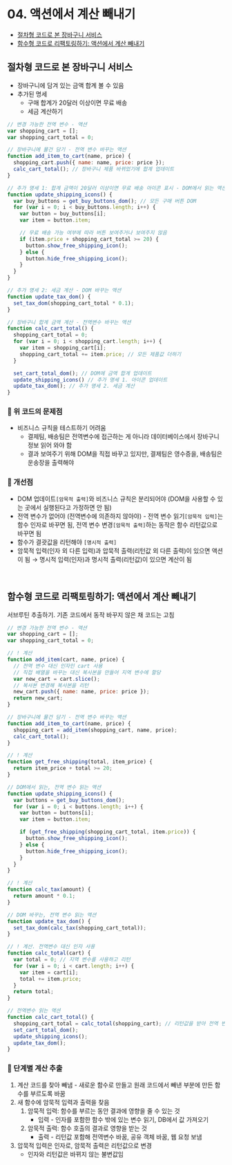 # 04. 액션에서 계산 빼내기

- [절차형 코드로 본 장바구니 서비스](#절차형-코드로-본-장바구니-서비스)
- [함수형 코드로 리팩토링하기: 액션에서 계산 빼내기](#함수형-코드로-리팩토링하기-액션에서-계산-빼내기)

## 절차형 코드로 본 장바구니 서비스

- 장바구니에 담겨 있는 금액 합계 볼 수 있음
- 추가된 명세
    - 구매 합계가 20달러 이상이면 무료 배송
    - 세금 계산하기

```jsx
// 변경 가능한 전역 변수 - 액션
var shopping_cart = [];
var shopping_cart_total = 0;

// 장바구니에 물건 담기 - 전역 변수 바꾸는 액션
function add_item_to_cart(name, price) {
  shopping_cart.push({ name: name, price: price });
  calc_cart_total(); // 장바구니 제품 바뀌었기에 합계 업데이트
}

// 추가 명세 1: 합계 금액이 20달러 이상이면 무료 배송 아이콘 표시 - DOM에서 읽는 액션
function update_shipping_icons() {
  var buy_buttons = get_buy_buttons_dom(); // 모든 구매 버튼 DOM
  for (var i = 0; i < buy_buttons.length; i++) {
    var button = buy_buttons[i];
    var item = button.item;

    // 무료 배송 가능 여부에 따라 버튼 보여주거나 보여주지 않음
    if (item.price + shopping_cart_total >= 20) {
      button.show_free_shipping_icon();
    } else {
      button.hide_free_shipping_icon();
    }
  }
}

// 추가 명세 2: 세금 계산 - DOM 바꾸는 액션
function update_tax_dom() {
  set_tax_dom(shopping_cart_total * 0.1);
}

// 장바구니 합계 금액 계산 - 전역변수 바꾸는 액션
function calc_cart_total() {
  shopping_cart_total = 0;
  for (var i = 0; i < shopping_cart.length; i++) {
    var item = shopping_cart[i];
    shopping_cart_total += item.price; // 모든 제품값 더하기
  }

  set_cart_total_dom(); // DOM에 금액 합계 업데이트
  update_shipping_icons() // 추가 명세 1. 아이콘 업데이트
  update_tax_dom(); // 추가 명세 2. 세금 계산
}
```

### 🍭 위 코드의 문제점

- 비즈니스 규칙을 테스트하기 어려움
    - 결제팀, 배송팀은 전역변수에 접근하는 게 아니라 데이터베이스에서 장바구니 정보 읽어 와야 함
    - 결과 보여주기 위해 DOM을 직접 바꾸고 있지만, 결제팀은 영수증을, 배송팀은 운송장을 출력해야

### 🍭 개선점

- DOM 업데이트`[암묵적 출력]`와 비즈니스 규칙은 분리되어야 (DOM을 사용할 수 있는 곳에서 실행된다고 가정하면 안 됨)
- 전역 변수가 없어야 (전역변수에 의존하지 않아야) - 전역 변수 읽기`[암묵적 입력]`는 함수 인자로 바꾸면 됨, 전역 변수 변경`[암묵적 출력]`하는 동작은 함수 리턴값으로 바꾸면 됨
- 함수가 결괏값을 리턴해야 `[명시적 출력]`
- 암묵적 입력(인자 외 다른 입력)과 압묵적 출력(리턴값 외 다른 출력)이 있으면 액션이 됨 → 명시적 입력(인자)과 명시적 출력(리턴값)이 있으면 계산이 됨

<br />

## 함수형 코드로 리팩토링하기: 액션에서 계산 빼내기

서브루틴 추출하기. 기존 코드에서 동작 바꾸지 않은 채 코드는 고침

```jsx
// 변경 가능한 전역 변수 - 액션
var shopping_cart = [];
var shopping_cart_total = 0;

// ! 계산
function add_item(cart, name, price) {
  // 전역 변수 대신 인자인 cart 사용
  // 직접 배열을 바꾸는 대신 복사본을 만들어 지역 변수에 할당
  var new_cart = cart.slice();
  // 복사본 변경해 복사본을 리턴
  new_cart.push({ name: name, price: price });
  return new_cart;
}

// 장바구니에 물건 담기 - 전역 변수 바꾸는 액션
function add_item_to_cart(name, price) {
  shopping_cart = add_item(shopping_cart, name, price);
  calc_cart_total();
}

// ! 계산
function get_free_shipping(total, item_price) {
  return item_price + total >= 20;
}

// DOM에서 읽는, 전역 변수 읽는 액션
function update_shipping_icons() {
  var buttons = get_buy_buttons_dom();
  for (var i = 0; i < buttons.length; i++) {
    var button = buttons[i];
    var item = button.item;

    if (get_free_shipping(shopping_cart_total, item.price)) {
      button.show_free_shipping_icon();
    } else {
      button.hide_free_shipping_icon();
    }
  }
}

// ! 계산
function calc_tax(amount) {
  return amount * 0.1;
}

// DOM 바꾸는, 전역 변수 읽는 액션
function update_tax_dom() {
  set_tax_dom(calc_tax(shopping_cart_total));
}

// ! 계산. 전역변수 대신 인자 사용
function calc_total(cart) {
  var total = 0; // 지역 변수를 사용하고 리턴
  for (var i = 0; i < cart.length; i++) {
    var item = cart[i];
    total += item.price;
  }
  return total;
}

// 전역변수 읽는 액션
function calc_cart_total() {
  shopping_cart_total = calc_total(shopping_cart); // 리턴값을 받아 전역 변수에 할당
  set_cart_total_dom();
  update_shipping_icons();
  update_tax_dom();
}
```

### 🍭 단계별 계산 추출

1. 계산 코드를 찾아 빼냄 - 새로운 함수로 만들고 원래 코드에서 빼낸 부분에 만든 함수를 부르도록 바꿈
2. 새 함수에 암묵적 입력과 출력을 찾음
    1. 암묵적 입력: 함수를 부르는 동안 결과에 영향을 줄 수 있는 것
        - 입력 - 인자를 포함한 함수 밖에 있는 변수 읽기, DB에서 값 가져오기
    2. 암묵적 출력: 함수 호출의 결과로 영향을 받는 것
        - 출력 - 리턴값 포함해 전역변수 바꿈, 공유 객체 바꿈, 웹 요청 보냄
3. 압묵적 입력은 인자로, 암묵적 출력은 리턴값으로 변경
    - 인자와 리턴값은 바뀌지 않는 불변값임
